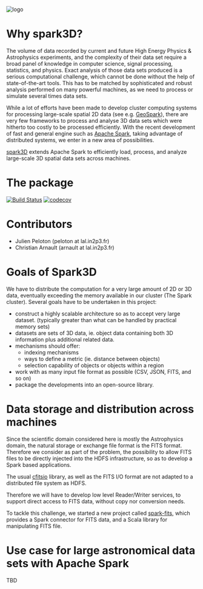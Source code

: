 ![logo](https://github.com/JulienPeloton/spark3D/blob/master/pic/spark3d_logo.jpg)

Why spark3D?
================

The volume of data recorded by current and
future High Energy Physics & Astrophysics experiments,
and the complexity of their data set require a broad panel of
knowledge in computer science, signal processing, statistics, and physics.
Exact analysis of those data sets produced is a serious computational challenge,
which cannot be done without the help of state-of-the-art tools.
This has to be matched by sophisticated and robust analysis performed on many
powerful machines, as we need to process or simulate several times data sets.

While a lot of efforts have been made to develop cluster computing systems for
processing large-scale spatial 2D data
(see e.g. [GeoSpark](http://geospark.datasyslab.org)),
there are very few frameworks to process and analyse 3D data sets
which were hitherto too costly to be processed efficiently.
With the recent development of fast and general engine such as
[Apache Spark](http://spark.apache.org), taking advantage of
distributed systems, we enter in a new area of possibilities.

[spark3D](https://github.com/JulienPeloton/spark3D) extends Apache Spark to
efficiently load, process, and analyze large-scale 3D spatial data sets across machines.

The package
================

[![Build Status](https://travis-ci.org/JulienPeloton/spark3D.svg?branch=geometryObjects)](https://travis-ci.org/JulienPeloton/spark3D)
[![codecov](https://codecov.io/gh/JulienPeloton/spark3D/branch/geometryObjects/graph/badge.svg)](https://codecov.io/gh/JulienPeloton/spark3D)

Contributors
================
* Julien Peloton (peloton at lal.in2p3.fr)
* Christian Arnault (arnault at lal.in2p3.fr)

Goals of Spark3D
=============================================================
We have to distribute the computation for a very large amount of 2D or 3D data,
eventually exceeding the memory available in our cluster (The Spark cluster).
Several goals have to be undertaken in this project:

- construct a highly scalable architecture so as to accept very large dataset. (typically greater than what can be handled by practical memory sets)
- datasets are sets of 3D data, ie. object data containing both 3D information plus additional related data.
- mechanisms should offer:
  + indexing mechanisms
  + ways to define a metric (ie. distance between objects)
  + selection capability of objects or objects within a region
- work with as many input file format as possible (CSV, JSON, FITS, and so on)
- package the developments into an open-source library.

Data storage and distribution across machines
============

Since the scientific domain considered here is mostly the Astrophysics domain,
the natural storage or exchange file format is the FITS format.
Therefore we consider as part of the problem, the possibility to allow FITS files
to be directly injected into the HDFS infrastructure,
so as to develop a Spark based applications.

The usual [cfitsio](https://heasarc.gsfc.nasa.gov/fitsio/fitsio.html) library,
as well as the FITS I/O format are not adapted to a distributed file system as HDFS.

Therefore we will have to develop low level Reader/Writer services,
to support direct access to FITS data, without copy nor conversion needs.

To tackle this challenge, we started a new project called
[spark-fits](https://github.com/JulienPeloton/spark-fits), which provides a
Spark connector for FITS data, and a Scala library for manipulating FITS file.

Use case for large astronomical data sets with Apache Spark
============

TBD
